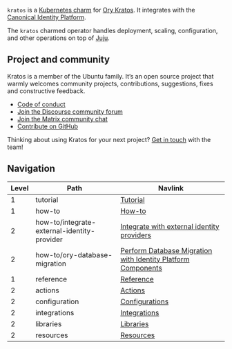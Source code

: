 `kratos` is a [Kubernetes charm](https://juju.is/docs/olm/charmed-operator) for [Ory Kratos](https://github.com/ory/kratos). It integrates with the [Canonical Identity Platform](https://charmhub.io/topics/canonical-identity-platform).

The `kratos` charmed operator handles deployment, scaling, configuration, and other operations on top of [Juju](https://juju.is/).

## Project and community

Kratos is a member of the Ubuntu family. It’s an open source project that warmly welcomes community projects, contributions, suggestions, fixes and constructive feedback.

- [Code of conduct](https://ubuntu.com/community/code-of-conduct)
- [Join the Discourse community forum](https://discourse.charmhub.io/tag/identity)
- [Join the Matrix community chat](https://matrix.to/#/!nRbdoDYxdQndEfzlJi:ubuntu.com?via=ubuntu.com)
- [Contribute on GitHub](https://github.com/canonical/kratos-operator)


Thinking about using Kratos for your next project? [Get in touch](https://matrix.to/#/!nRbdoDYxdQndEfzlJi:ubuntu.com?via=ubuntu.com) with the team!

## Navigation

| Level | Path           | Navlink                                                                    |
|-------|----------------|----------------------------------------------------------------------------|
| 1     | tutorial       | [Tutorial](/t/14090)                                                       |
| 1     | how-to         | [How-to]()                                                                 |
| 2 | how-to/integrate-external-identity-provider | [Integrate with external identity providers](/t/11910) |
| 2 | how-to/ory-database-migration | [Perform Database Migration with Identity Platform Components](/t/11912) |
| 1     | reference      | [Reference]()                              |                                                      
| 2     | actions        | [Actions](https://charmhub.io/kratos/actions)                          |
| 2     | configuration  | [Configurations](https://charmhub.io/kratos/configuration)             |
| 2     | integrations   | [Integrations](https://charmhub.io/kratos/integrations)                |
| 2     | libraries      | [Libraries](https://charmhub.io/kratos/libraries)                      |
| 2     | resources      | [Resources](https://charmhub.io/kratos/resources)                      |